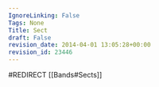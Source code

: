```yaml
---
IgnoreLinking: False
Tags: None
Title: Sect
draft: False
revision_date: 2014-04-01 13:05:28+00:00
revision_id: 23446
---
```


#REDIRECT [[Bands#Sects]]